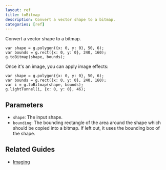 ```yaml
---
layout: ref
title: toBitmap
description: Convert a vector shape to a bitmap.
categories: [ref]
---
```

Convert a vector shape to a bitmap.

    var shape = g.polygon({x: 0, y: 0}, 50, 6);
    var bounds = g.rect({x: 0, y: 0}, 240, 160);
    g.toBitmap(shape, bounds);

Once it's an image, you can apply image effects:

    var shape = g.polygon({x: 0, y: 0}, 50, 6);
    var bounds = g.rect({x: 0, y: 0}, 240, 160);
    var i = g.toBitmap(shape, bounds);
    g.lightTunnel(i, {x: 0, y: 0}, 46);

## Parameters
- `shape`: The input shape.
- `bounding`: The bounding rectangle of the area around the shape which should be copied into a bitmap. If left out, it uses the bounding box of the shape.

## Related Guides
- [Imaging](../guide/image.html)
